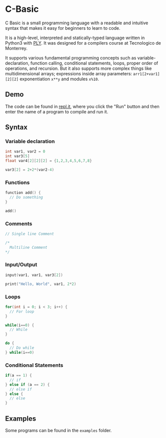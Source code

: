 # C-Basic
C Basic is a small programming language with a readable and intuitive syntax that makes it easy for beginners to learn to code.

It is a high-level, interpreted and statically-typed language written in Python3 with [PLY](https://www.dabeaz.com/ply/). It was designed for a compilers course at Tecnologico de Monterrey. 

It supports various fundamental programming concepts such as variable-declaration, function calling, conditional statements, loops, proper order of operations, and recursion. But it also supports more complex things like multidimensional arrays; expressions inside array parameters: `arr1[2+var1][2][2]` exponentiation `x**y` and modules `x%10`.

## Demo
The code can be found in [repl.it](https://repl.it/@j_diegodiego/C-Basic), where you click the "Run" button and then enter the name of a program to compile and run it.

## Syntax

### Variable declaration
```c
int var1, var2 = 0 
int var3[5]
float var4[2][2][2] = {1,2,3,4,5,6,7,8}

var3[2] = 2+2*(var2-4)
```

### Functions
```c
function add() {
  // Do something
}

add()
```

### Comments
```c
// Single line Comment

/*
  Multiline Comment
*/
```

### Input/Output
```c
input(var1, var1, var3[2])

print("Hello, World", var1, 2*2)
```

### Loops
```c
for(int i = 0; i < 3; i++) {
  // For loop
}

while(i==0) {
  // While
}

do {
  // Do while
} while(i==0)
```

### Conditional Statements
```c
if(a == 1) {
  // if
} else if (a == 2) {
  // else if
} else {
  // else
}
```

## Examples
Some programs can be found in the `examples` folder.
